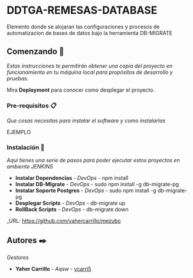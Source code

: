# DDTGA-REMESAS-DATABASE

Elemento donde se alojaran las configuraciones
y procesos de automatizacion de bases de datos
bajo la herramienta DB-MIGRATE

## Comenzando 🚀

_Estas instrucciones te permitirán obtener una copia del proyecto en funcionamiento en tu máquina local para propósitos de desarrollo y pruebas._

Mira **Deployment** para conocer como desplegar el proyecto.


### Pre-requisitos 📋

_Que cosas necesitas para instalar el software y como instalarlas_

EJEMPLO

### Instalación 🔧

_Aqui tienes una serie de pasos para poder ejecutar estos proyectos en ambiente JENKINS_


* **Instalar Dependencias** - *DevOps* - npm install
* **Instalar DB-MIgrate** - *DevOps* - sudo npm install -g db-migrate-pg
* **Instalar Soporte Postgres** - *DevOps* - sudo npm install -g db-migrate-pg
* **Desplegar Scripts** - *DevOps* - db-migrate up
* **RollBack Scripts** - *DevOps* - db-migrate down


_URL: https://github.com/yahercarrillo/mezubo
## Autores ✒️

_Gestores_

* **Yaher Carrillo** - *Aqsw* - [ycarri5](https://github.com/yahercarrillo/mezubo)




